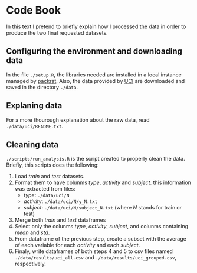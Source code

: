 # Code Book

In this text I pretend to briefly explain how I processed the data in order to produce the two final requested datasets.

## Configuring the environment and downloading data

In the file `./setup.R`, the libraries needed are installed in a local instance managed by [packrat](https://rstudio.github.io/packrat/).
Also, the data provided by [UCI](https://archive.ics.uci.edu/ml/datasets/Human+Activity+Recognition+Using+Smartphones#) are downloaded and saved in the directory `./data`.

## Explaning data

For a more thourough explanation about the raw data, read `./data/uci/README.txt`.

## Cleaning data

`./scripts/run_analysis.R` is the script created to properly clean the data.
Briefly, this scripts does the following:

1. Load _train_ and _test_ datasets.
2. Format them to have colunms _type_, _activity_ and _subject_.
    this information was extracted from files:
    - _type_: `./data/uci/N` 
    - _activity_: `./data/uci/N/y_N.txt` 
    - _subject_: `./data/uci/N/subject_N.txt`
    (where *N* stands for train or test)
3. Merge both _train_ and _test_ dataframes 
4. Select only the colunms _type_, _activity_, _subject_, and colunms containing _*mean*_ and _*std*_. 
5. From dataframe of the previous step, create a subset with the average of each variable for each _activity_ and each _subject_. 
6. Finaly, write dataframes of both steps 4 and 5 to csv files named `./data/results/uci_all.csv` and `./data/results/uci_grouped.csv`, respectively.


